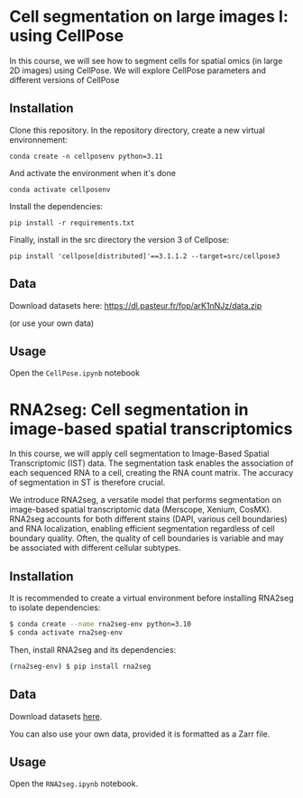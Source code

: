 # Cell segmentation  on large images I: using CellPose

In this course, we will see how to segment cells for spatial omics (in large 2D images) using CellPose.
We will explore CellPose parameters and different versions of CellPose

## Installation

Clone this repository.
In the repository directory, create a new virtual environnement:
```
conda create -n cellposenv python=3.11 
```

And activate the environment when it's done
```
conda activate cellposenv
```


Install the dependencies:
```
pip install -r requirements.txt
```

Finally, install in the src directory the version 3 of Cellpose:
```
pip install 'cellpose[distributed]'==3.1.1.2 --target=src/cellpose3
```

## Data

Download datasets here: [https://dl.pasteur.fr/fop/arK1nNJz/data.zip ](https://dl.pasteur.fr/fop/arK1nNJz/data.zip)

(or use your own data)

## Usage

Open the `CellPose.ipynb` notebook


# RNA2seg: Cell segmentation in image-based spatial transcriptomics

In this course, we will apply cell segmentation to Image-Based Spatial Transcriptomic (IST) data. 
The segmentation task enables the association of each sequenced RNA to a cell, creating the RNA count matrix. The accuracy of segmentation in ST is therefore crucial.

We introduce RNA2seg, a versatile model that performs segmentation on image-based spatial transcriptomic data (Merscope, Xenium, CosMX). 
RNA2seg accounts for both different stains (DAPI, various cell boundaries) and RNA localization, enabling efficient segmentation regardless of cell boundary quality. 
Often, the quality of cell boundaries is variable and may be associated with different cellular subtypes.

## Installation

It is recommended to create a virtual environment before installing RNA2seg to isolate dependencies:

```bash
$ conda create --name rna2seg-env python=3.10
$ conda activate rna2seg-env
```

Then, install RNA2seg and its dependencies:

```bash
(rna2seg-env) $ pip install rna2seg
```

## Data

Download datasets [here](https://drive.google.com/file/d/1NGTglMnCTxW-oG4XV_8ffCQ9S2JKeAGk/view?usp=sharing).

You can also use your own data, provided it is formatted as a Zarr file.

## Usage

Open the `RNA2seg.ipynb` notebook.